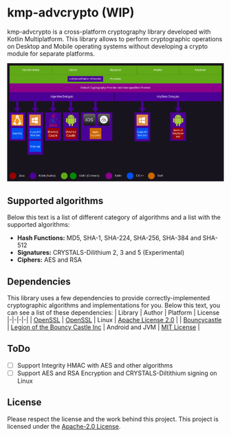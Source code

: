 # kmp-advcrypto (WIP)
kmp-advcrypto is a cross-platform cryptography library developed with Kotlin Multiplatform. This library allows to perform cryptographic operations on Desktop and Mobile operating systems without developing a crypto module for separate platforms.

![plot](./images/kmp-advcrypto.png)

## Supported algorithms
Below this text is a list of different category of algorithms and a list with the supported algorithms:
- **Hash Functions:** MD5, SHA-1, SHA-224, SHA-256, SHA-384 and SHA-512
- **Signatures:** CRYSTALS-Dilithium 2, 3 and 5 (Experimental)
- **Ciphers:** AES and RSA

## Dependencies
This library uses a few dependencies to provide correctly-implemented cryptographic algorithms and implementations for you. Below this text, you can see a list of these dependencies:
| Library | Author | Platform  | License
|-|-|-|-|
| [OpenSSL](https://github.com/openssl/openssl) | [OpenSSL](https://github.com/openssl) | Linux | [Apache License 2.0](https://github.com/openssl/openssl/blob/master/LICENSE.txt) |
| [Bouncycastle](https://github.com/bcgit/bc-java) | [Legion of the Bouncy Castle Inc](https://github.com/bcgit) | Android and JVM | [MIT License](https://github.com/bcgit/bc-java/blob/main/LICENSE.md) |

## ToDo
- [ ] Support Integrity HMAC with AES and other algorithms
- [ ] Support AES and RSA Encryption and CRYSTALS-Diltithium signing on Linux

## License
Please respect the license and the work behind this project. This project is licensed under the [Apache-2.0 License](https://github.com/Cach30verfl0w/cash3fl0w/blob/main/kmp-advcrypto/LICENSE.md).
